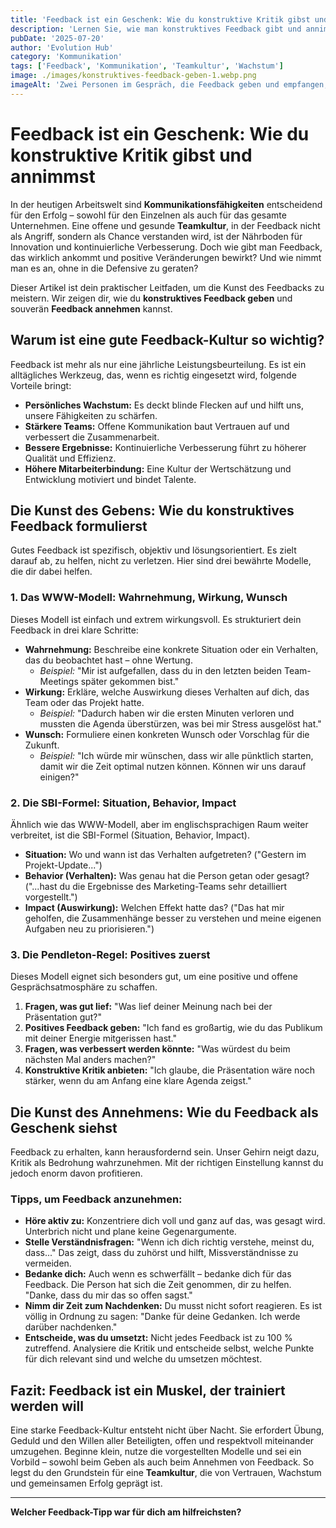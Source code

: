 ```yaml
---
title: 'Feedback ist ein Geschenk: Wie du konstruktive Kritik gibst und annimmst.'
description: 'Lernen Sie, wie man konstruktives Feedback gibt und annimmt, um persönliches und berufliches Wachstum zu fördern. Praktische Tipps für eine bessere Teamkultur.'
pubDate: '2025-07-20'
author: 'Evolution Hub'
category: 'Kommunikation'
tags: ['Feedback', 'Kommunikation', 'Teamkultur', 'Wachstum']
image: ./images/konstruktives-feedback-geben-1.webp.png
imageAlt: 'Zwei Personen im Gespräch, die Feedback geben und empfangen, symbolisiert Wachstum'
---
```


# Feedback ist ein Geschenk: Wie du konstruktive Kritik gibst und annimmst

In der heutigen Arbeitswelt sind **Kommunikationsfähigkeiten** entscheidend für den Erfolg – sowohl für den Einzelnen als auch für das gesamte Unternehmen. Eine offene und gesunde **Teamkultur**, in der Feedback nicht als Angriff, sondern als Chance verstanden wird, ist der Nährboden für Innovation und kontinuierliche Verbesserung. Doch wie gibt man Feedback, das wirklich ankommt und positive Veränderungen bewirkt? Und wie nimmt man es an, ohne in die Defensive zu geraten?

Dieser Artikel ist dein praktischer Leitfaden, um die Kunst des Feedbacks zu meistern. Wir zeigen dir, wie du **konstruktives Feedback geben** und souverän **Feedback annehmen** kannst.

## Warum ist eine gute Feedback-Kultur so wichtig?

Feedback ist mehr als nur eine jährliche Leistungsbeurteilung. Es ist ein alltägliches Werkzeug, das, wenn es richtig eingesetzt wird, folgende Vorteile bringt:

- **Persönliches Wachstum:** Es deckt blinde Flecken auf und hilft uns, unsere Fähigkeiten zu schärfen.
- **Stärkere Teams:** Offene Kommunikation baut Vertrauen auf und verbessert die Zusammenarbeit.
- **Bessere Ergebnisse:** Kontinuierliche Verbesserung führt zu höherer Qualität und Effizienz.
- **Höhere Mitarbeiterbindung:** Eine Kultur der Wertschätzung und Entwicklung motiviert und bindet Talente.

## Die Kunst des Gebens: Wie du konstruktives Feedback formulierst

Gutes Feedback ist spezifisch, objektiv und lösungsorientiert. Es zielt darauf ab, zu helfen, nicht zu verletzen. Hier sind drei bewährte Modelle, die dir dabei helfen.

### 1. Das WWW-Modell: Wahrnehmung, Wirkung, Wunsch

Dieses Modell ist einfach und extrem wirkungsvoll. Es strukturiert dein Feedback in drei klare Schritte:

- **Wahrnehmung:** Beschreibe eine konkrete Situation oder ein Verhalten, das du beobachtet hast – ohne Wertung.
  - _Beispiel:_ "Mir ist aufgefallen, dass du in den letzten beiden Team-Meetings später gekommen bist."
- **Wirkung:** Erkläre, welche Auswirkung dieses Verhalten auf dich, das Team oder das Projekt hatte.
  - _Beispiel:_ "Dadurch haben wir die ersten Minuten verloren und mussten die Agenda überstürzen, was bei mir Stress ausgelöst hat."
- **Wunsch:** Formuliere einen konkreten Wunsch oder Vorschlag für die Zukunft.
  - _Beispiel:_ "Ich würde mir wünschen, dass wir alle pünktlich starten, damit wir die Zeit optimal nutzen können. Können wir uns darauf einigen?"

### 2. Die SBI-Formel: Situation, Behavior, Impact

Ähnlich wie das WWW-Modell, aber im englischsprachigen Raum weiter verbreitet, ist die SBI-Formel (Situation, Behavior, Impact).

- **Situation:** Wo und wann ist das Verhalten aufgetreten? ("Gestern im Projekt-Update...")
- **Behavior (Verhalten):** Was genau hat die Person getan oder gesagt? ("...hast du die Ergebnisse des Marketing-Teams sehr detailliert vorgestellt.")
- **Impact (Auswirkung):** Welchen Effekt hatte das? ("Das hat mir geholfen, die Zusammenhänge besser zu verstehen und meine eigenen Aufgaben neu zu priorisieren.")

### 3. Die Pendleton-Regel: Positives zuerst

Dieses Modell eignet sich besonders gut, um eine positive und offene Gesprächsatmosphäre zu schaffen.

1.  **Fragen, was gut lief:** "Was lief deiner Meinung nach bei der Präsentation gut?"
2.  **Positives Feedback geben:** "Ich fand es großartig, wie du das Publikum mit deiner Energie mitgerissen hast."
3.  **Fragen, was verbessert werden könnte:** "Was würdest du beim nächsten Mal anders machen?"
4.  **Konstruktive Kritik anbieten:** "Ich glaube, die Präsentation wäre noch stärker, wenn du am Anfang eine klare Agenda zeigst."

## Die Kunst des Annehmens: Wie du Feedback als Geschenk siehst

Feedback zu erhalten, kann herausfordernd sein. Unser Gehirn neigt dazu, Kritik als Bedrohung wahrzunehmen. Mit der richtigen Einstellung kannst du jedoch enorm davon profitieren.

### Tipps, um Feedback anzunehmen:

- **Höre aktiv zu:** Konzentriere dich voll und ganz auf das, was gesagt wird. Unterbrich nicht und plane keine Gegenargumente.
- **Stelle Verständnisfragen:** "Wenn ich dich richtig verstehe, meinst du, dass..." Das zeigt, dass du zuhörst und hilft, Missverständnisse zu vermeiden.
- **Bedanke dich:** Auch wenn es schwerfällt – bedanke dich für das Feedback. Die Person hat sich die Zeit genommen, dir zu helfen. "Danke, dass du mir das so offen sagst."
- **Nimm dir Zeit zum Nachdenken:** Du musst nicht sofort reagieren. Es ist völlig in Ordnung zu sagen: "Danke für deine Gedanken. Ich werde darüber nachdenken."
- **Entscheide, was du umsetzt:** Nicht jedes Feedback ist zu 100 % zutreffend. Analysiere die Kritik und entscheide selbst, welche Punkte für dich relevant sind und welche du umsetzen möchtest.

## Fazit: Feedback ist ein Muskel, der trainiert werden will

Eine starke Feedback-Kultur entsteht nicht über Nacht. Sie erfordert Übung, Geduld und den Willen aller Beteiligten, offen und respektvoll miteinander umzugehen. Beginne klein, nutze die vorgestellten Modelle und sei ein Vorbild – sowohl beim Geben als auch beim Annehmen von Feedback. So legst du den Grundstein für eine **Teamkultur**, die von Vertrauen, Wachstum und gemeinsamen Erfolg geprägt ist.

---

**Welcher Feedback-Tipp war für dich am hilfreichsten?**

